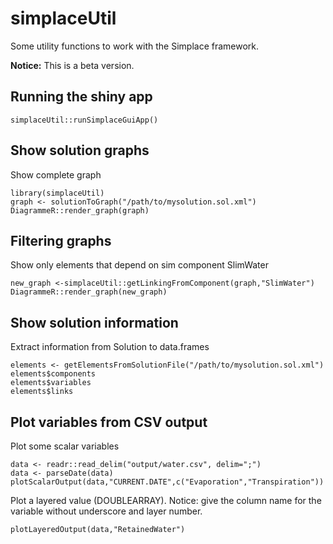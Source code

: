 # simplaceUtil

Some utility functions to work with the Simplace framework.

**Notice:** This is a beta version. 

## Running the shiny app

```
simplaceUtil::runSimplaceGuiApp()
```

## Show solution graphs

Show complete graph

```
library(simplaceUtil)
graph <- solutionToGraph("/path/to/mysolution.sol.xml")
DiagrammeR::render_graph(graph)
```

## Filtering graphs

Show only elements that depend on sim component SlimWater


```
new_graph <-simplaceUtil::getLinkingFromComponent(graph,"SlimWater")
DiagrammeR::render_graph(new_graph)
```

## Show solution information

Extract information from Solution to data.frames

```
elements <- getElementsFromSolutionFile("/path/to/mysolution.sol.xml")
elements$components
elements$variables
elements$links
```

## Plot variables from  CSV output


Plot some scalar variables

```
data <- readr::read_delim("output/water.csv", delim=";")
data <- parseDate(data)
plotScalarOutput(data,"CURRENT.DATE",c("Evaporation","Transpiration"))
```

Plot a layered value (DOUBLEARRAY). Notice: give the column name for the variable 
without underscore and layer number. 

```
plotLayeredOutput(data,"RetainedWater")
```
